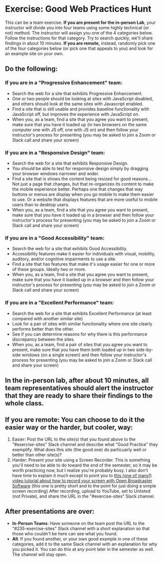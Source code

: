 
# Exercise: Good Web Practices Hunt 

This can be a team exercise.  **If you are present for the in-person Lab**, your instructor will divide you into four teams using some highly technical (or not) method.  The instructor will assign you one of the 4 categories below.  Follow the instructions for that category.  Try to search quickly, we'll share findings in about 10 minutes. **If you are remote,** instead, randomly pick one of the four categories below (or pick one that appeals to you) and look for an example site on your own.

## Do the following:
### If you are in a "Progressive Enhancement" team:
- Search the web for a site that exhibits Progressive Enhancement.
- One or two people should be looking at sites with JavaScript disabled, and others should look at the same sites with Javascript enabled.
- Find a site that is still usable and provides baseline functionality with JavaScript off, but improves the experience with JavaScript on.
- When you, as a team, find a site that you agree you want to present, make sure that you have it loaded up (in two browsers on the same computer one with JS off, one with JS on) and then follow your instructor's process for presenting (you may be asked to join a Zoom or Slack call and share your screen)

### If you are in a "Responsive Design" team:
- Search the web for a site that exhibits Responsive Design.
- You should be able to test for responsive design simply by dragging your browser windows narrower and wider.
- Find a site that is shows the content being resized for good reasons... Not just a page that changes, but that re-organizes its content to make the mobile experience better.  Perhaps one that changes that way buttons or menus are display when you go mobile to make them easier to use.  Or a website that displays features that are more useful to mobile users than to desktop users.
- When you, as a team, find a site that you agree you want to present, make sure that you have it loaded up in a browser and then follow your instructor's process for presenting (you may be asked to join a Zoom or Slack call and share your screen)

### If you are in a "Good Accessibility" team:
- Search the web for a site that exhibits Good Accessibility.
- Accessibility features make it easier for individuals with visual, mobility, auditory, and/or cognitive impairments to use a site.
- Find a site that has features that make it's usage easier for one or more of these groups.  Ideally two or more.  
- When you, as a team, find a site that you agree you want to present, make sure that you have it loaded up in a browser and then follow your instructor's process for presenting (you may be asked to join a Zoom or Slack call and share your screen)

### If you are in a "Excellent Performance" team:
- Search the web for a site that exhibits Excellent Performance (at least compared with another similar site)
- Look for a pair of sites with similar functionality where one site clearly performs better than the other.
- See if you can determine reasons for why there is this performance discrepancy between the sites.
- When you, as a team, find a pair of sites that you agree you want to present, make sure that you have them both loaded up in two side-by-side windows (on a single screen) and then follow your instructor's process for presenting (you may be asked to join a Zoom or Slack call and share your screen)

## In the in-person lab, after about 10 minutes, all team representatives should alert the instructor that they are ready to share their findings to the whole class.

## If you are remote:  You can choose to do it the easier way or the harder, but cooler, way:
1. Easier: Post the URL to the site(s) that you found above to the "#exercise-sites" Slack channel and describe what "Good Practice" they exemplify.  What does this site (the good one) do particuarly well or better than other site(s)?
2. Harder: Present your site using a Screen Recorder.  This is something you'll need to be able to do toward the end of the semester, so it may be worth practicing now, but I realize you're probably busy.  I also don't have time to explain it much except to point you to [this (one of many!) video tutorial about how to record your screen with Open Broadcaster Software](https://www.youtube.com/watch?v=WsNsd5QdOhE) (this one is pretty short and to the point for just doing a simple screen recording)  After recording, upload to YouTube, set to Unlisted (not Private), and share the URL in the "#exercise-sites" Slack channel.

## After presentations are over:
- **In-Person Teams**: Have someone on the team post the URL to the "#235-exercise-sites" Slack channel with a short explanation so that those who couldn't be here can see what you found.
- **All**: If you found another, or your own good example in one of these categories, add it to the same Slack channel with an explanation for why you picked it.  You can do this at any point later in the semester as well.  The channel will stay open.
